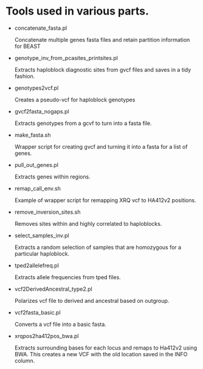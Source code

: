 # Tools used in various parts.

* concatenate_fasta.pl

  Concatenate multiple genes fasta files and retain partition information for BEAST
* genotype_inv_from_pcasites_printsites.pl

  Extracts haploblock diagnostic sites from gvcf files and saves in a tidy fashion.
* genotypes2vcf.pl

  Creates a pseudo-vcf for haploblock genotypes

* gvcf2fasta_nogaps.pl

  Extracts genotypes from a gcvf to turn into a fasta file.
  
* make_fasta.sh

  Wrapper script for creating gvcf and turning it into a fasta for a list of genes.
* pull_out_genes.pl

  Extracts genes within regions. 
* remap_call_env.sh

  Example of wrapper script for remapping XRQ vcf to HA412v2 positions.
* remove_inversion_sites.sh

  Removes sites within and highly correlated to haploblocks.
* select_samples_inv.pl

  Extracts a random selection of samples that are homozygous for a particular haploblock.
* tped2allelefreq.pl

  Extracts allele frequencies from tped files.

* vcf2DerivedAncestral_type2.pl
  
  Polarizes vcf file to derived and ancestral based on outgroup.
* vcf2fasta_basic.pl

  Converts a vcf file into a basic fasta.
* xrqpos2ha412pos_bwa.pl
  
  Extracts surrounding bases for each locus and remaps to Ha412v2 using BWA. This creates a new VCF with the old location saved in the INFO column.
